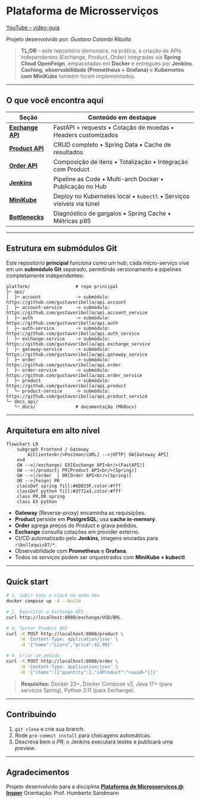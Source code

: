 # Plataforma de Microsserviços

[YouTube – vídeo-guia](https://youtu.be/<ID_DO_VIDEO>)

Projeto desenvolvido por: *Gustavo Colombi Ribolla*

> **TL;DR** – este repositório demonstra, na prática, a criação de APIs independentes (Exchange, Product, Order) integradas via **Spring Cloud OpenFeign**, empacotadas em **Docker** e entregues por **Jenkins**.
> **Caching**, **observabilidade (Prometheus + Grafana)** e **Kubernetes com MiniKube** também foram implementados.

---

## O que você encontra aqui

| Seção                             | Conteúdo em destaque                                                 |
| --------------------------------- | -------------------------------------------------------------------- |
| **[Exchange API](exchange-api/)** | FastAPI + requests • Cotação de moedas • Headers customizados        |
| **[Product API](product-api/)**   | CRUD completo • Spring Data • Cache de resultados                    |
| **[Order API](order-api/)**       | Composição de itens • Totalização • Integração com Product           |
| **[Jenkins](jenkins/)**           | Pipeline as Code • Multi-arch Docker • Publicação no Hub             |
| **[MiniKube](minikube/)**         | Deploy no Kubernetes local • `kubectl` • Serviços visíveis via túnel |
| **[Bottlenecks](bottlenecks/)**   | Diagnóstico de gargalos • Spring Cache • Métricas p95                |

---

## Estrutura em submódulos Git

Este repositório **principal** funciona como um hub; cada micro-serviço vive em um **submódulo Git** separado, permitindo versionamento e pipelines completamente independentes:

```text
platform/                 # repo principal
├─ api/
│  ├─ account             -> submódulo: https://github.com/gustavoribolla/api.account
│  ├─ account-service     -> submódulo: https://github.com/gustavoribolla/api.account_service
│  ├─ auth                -> submódulo: https://github.com/gustavoribolla/api.auth
│  ├─ auth-service        -> submódulo: https://github.com/gustavoribolla/api.auth_service
│  ├─ exchange-service    -> submódulo: https://github.com/gustavoribolla/api.exchange_service
│  ├─ gateway-service     -> submódulo: https://github.com/gustavoribolla/api.gateway_service
│  ├─ order               -> submódulo: https://github.com/gustavoribolla/api.order
│  ├─ order-service       -> submódulo: https://github.com/gustavoribolla/api.order_service
│  ├─ product             -> submódulo: https://github.com/gustavoribolla/api.product
│  └─ product-service     -> submódulo: https://github.com/gustavoribolla/api.product_service
└─ docs_api/                  
   └─ docs/               # documentação (MkDocs)
```

---

## Arquitetura em alto nível

```mermaid
flowchart LR
    subgraph Frontend / Gateway
        A[Cliente<br/>Postman/cURL] -->|HTTP| GW[Gateway API]
    end
    GW -->|/exchange| EX[Exchange API<br/>(FastAPI)]
    GW -->|/product| PR[Product API<br/>(Spring)]
    GW -->|/order  | OR[Order API<br/>(Spring)]
    OR -->|Feign| PR
    classDef spring fill:#6DB33F,color:#fff
    classDef python fill:#3772a3,color:#fff
    class PR,OR spring
    class EX python
```

* **Gateway** (Reverse-proxy) encaminha as requisições.
* **Product** persiste em **PostgreSQL**; usa **cache in-memory**.
* **Order** agrega preços do Product e grava pedidos.
* **Exchange** consulta cotações em provider externo.
* CI/CD automatizado pelo **Jenkins**, imagens enviadas para `ribollequis87/*`.
* Observabilidade com **Prometheus** e **Grafana**.
* Todos os serviços podem ser orquestrados com **MiniKube + kubectl**.

---

## Quick start

```bash
# 1. Subir todo o stack em modo dev
docker compose up -d --build

# 2. Exercitar a Exchange API
curl http://localhost:8080/exchange/USD/BRL

# 3. Testar Product API
curl -X POST http://localhost:8080/product \
     -H 'Content-Type: application/json' \
     -d '{"name":"Livro","price":42.90}'

# 4. Criar um pedido
curl -X POST http://localhost:8080/order \
     -H 'Content-Type: application/json' \
     -d '{"items":[{"quantity":2,"idProduct":"<uuid>"}]}'
```

> **Requisitos:** Docker 23+, Docker Compose v2, Java 17+ (para serviços Spring), Python 3.11 (para Exchange).

---

## Contribuindo

1. `git clone` e crie sua branch.
2. Rode `pre-commit install` para checagens automáticas.
3. Descreva bem o *PR*; o Jenkins executará testes e publicará uma *preview*.

---

## Agradecimentos

Projeto desenvolvido para a disciplina **[Plataforma de Microsserviços @ Insper](https://insper.github.io/platform/)**
Orientação: Prof. Humberto Sandmann
